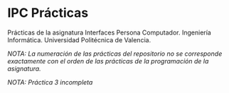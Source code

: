 # IPC Prácticas
Prácticas de la asignatura Interfaces Persona Computador. Ingeniería Informática. Universidad Politécnica de Valencia.

_NOTA: La numeración de las prácticas del repositorio no se corresponde exactamente con el orden de las prácticas de la programación de la asignatura._  

_NOTA: Práctica 3 incompleta_